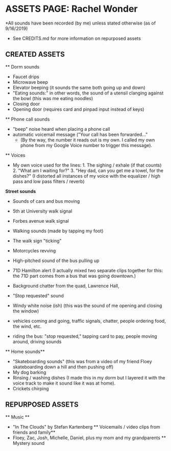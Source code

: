# ASSETS PAGE: Rachel Wonder
*All sounds have been recorded (by me) unless stated otherwise (as of 9/16/2019)
* See CREDITS.md for more information on repurposed assets

## CREATED ASSETS
** Dorm sounds
* Faucet drips
* Microwave beep 
* Elevator beeping (it sounds the same both going up and down) 
* "Eating sounds:" in other words, the sound of a utensil clanging against the bowl (this was me eating noodles)
* Closing door
* Opening door (requires card and pinpad input instead of keys)

** Phone call sounds
* "beep" noise heard when placing a phone call
* automatic voicemail message ("Your call has been forwarded..."
	* (By the way, the number it reads out is my own. I called my own phone from my Google Voice number to trigger this message).

** Voices
* My own voice used for the lines:
		1. The sighing / exhale (if that counts)
		2. "What am I waiting for?"
		3. "Hey dad, can you get me a towel, for the dishes?" 
		(I distorted all instances of my voice with the equalizer / high pass and low pass filters / reverb) 
	
**Street sounds** 
* Sounds of cars and bus moving 
* 5th at University walk signal
* Forbes avenue walk signal
* Walking sounds (made by tapping my foot)
* The walk sign "ticking"
* Motorcycles revving
* High-pitched sound of the bus pulling up
* 71D Hamilton alert 
	(I actually mixed two separate clips together for this: the 71D part comes from a bus that was going downtown.)
* Background chatter from the quad, Lawrence Hall, 
* "Stop requested" sound 
* Windy white noise (ish) (this was the sound of me opening and closing the window)

* vehicles coming and going, traffic signals, chatter, people ordering food, the wind, etc. 
* riding the bus: "stop requested," tapping card to pay, people moving around, driving sounds
	
	
** Home sounds**
* "Skateboarding sounds" (this was from a video of my friend Floey skateboarding down a hill and then pushing off)
* My dog barking
* Rinsing / washing dishes (I made this in my dorm but I layered it with the voice track to make it sound like it was at home). 
* Crickets chirping

## REPURPOSED ASSETS
** Music **
* "In The Clouds" by Stefan Kartenberg 
** Voicemails / video clips from friends and family**
* Floey, Zac, Josh, Michelle, Daniel, plus my mom and my grandparents
** Mystery sound

